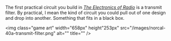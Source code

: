 <!--
title: Building the NorCal 40A transmit filter
created: 15 May 2014 - 7:06 pm
updated: 15 May 2014 - 11:13 pm
publish: 15 May 2014
slug: transmit-filter
tags: building, radio
-->

The first practical circuit you build in [_The Electronics of Radio_][book] is a
transmit filter. By practical, I mean the kind of circuit you could pull out of
one design and drop into another. Something that fits in a black box.

<img class="game art" width="658px" height"253px"
     src="/images/norcal-40a-transmit-filter.png"
     alt=""
     title="" />


[book]: http://cambridge.org/us/academic/subjects/engineering/rf-and-microwave-engineering/electronics-radio "David Rutledge (Cambridge University Press): The Electronics of Radio"
